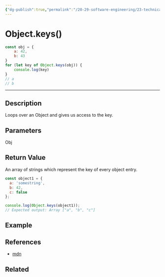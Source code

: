 ```yaml
---
{"dg-publish":true,"permalink":"/20-29-software-engineering/23-technical-fundamentals/22-02-java-script/object-keys/","tags":["code/javascript"],"created":"2023-07-21T06:50:59.821-05:00","updated":"2023-09-05T14:35:19.434-05:00"}
---
```


# Object.keys()

```javascript
const obj = {
	a: 42,
	b: 43
}
for (let key of Object.keys(obj)) {
	console.log(key)
}
// a
// b
```

---
## Description
Loops over an Object and gives us access to the key.

## Parameters
Obj

## Return Value
An array of strings which represent the key of every object entry.
```javascript
const object1 = {
  a: 'somestring',
  b: 42,
  c: false
};

console.log(Object.keys(object1));
// Expected output: Array ["a", "b", "c"]
```

## Example

## References
- [mdn](https://developer.mozilla.org/en-US/docs/Web/JavaScript/Reference/Global_Objects/Object/keys)

## Related
